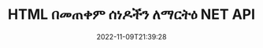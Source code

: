 ---
############################# Static ############################
layout: "product"
date: 2022-11-09T21:39:28
draft: false

product: "Editor"
product_tag: "editor"
platform: ".NET"
platform_tag: "net"

############################# Head ############################
head_title: "C# .NET ሰነድ አርታዒ API | HTML በመጠቀም Word Excel PowerPoint ድር ኤክስኤምኤልን ያርትዑ"
head_description: "C# .NET ሰነድ አርታዒ ኤፒአይ የማይክሮሶፍት ዎርድ፣ ኤክሴል፣ ፓወር ፖይንት፣ ፒዲኤፍ፣ ኤክስኤምኤል፣ ድር እና የጽሑፍ ፋይል ቅርጸቶችን ወደ HTML ለመጫን፣ ለማቀናበር እና ወደ መጀመሪያው ቅርጸት ለመመለስ።"

############################# Header ############################
title: "HTML በመጠቀም ሰነዶችን ለማርትዕ NET API"
description: "NET አፕሊኬሽኖችን ይገንቡ፣ ከኤችቲኤምኤል አርታዒ ጋር ለመዋሃድ፣ የሚደገፍ ሰነድ ያውጡ፣ ያርትዑ እና ወደ ዋናው ቅርጸት ይቀይሩ።"
button:
    enable: true

############################# SubMenu ############################
submenu:
    enable: true
    
    left:
        img_alt: "GroupDocs.Editor for .NET"
        image: "https://www.groupdocs.cloud/templates/groupdocs/images/product-logos/groupdocs-editor-net.png"
        product: "GroupDocs.Editor"
        platform: ".NET"

    middle:
        button:
            # button loop
            - link: "#overview"
              text: "አጠቃላይ እይታ"

            # button loop
            - link: "#features"
              text: "ዋና መለያ ጸባያት"

            # button loop
            - link: "#support"
              text: "ድጋፍ"

            # button loop
            - link: "https://products.groupdocs.app/editor"
              text: "የቀጥታ ማሳያ"

            # button loop
            - link: "https://purchase.groupdocs.com/pricing/editor/net"
              text: "የዋጋ አሰጣጥ"

    right:
        link_download: "https://downloads.groupdocs.com/editor"
        link_learn: "https://docs.groupdocs.com/editor/net/"
        link_buy: "https://purchase.groupdocs.com"

############################# Overview ############################
overview:
    enable: true
    content: |
      GroupDocs.Editor for .NET API ቀላል እና ለመጠቀም ቀላል የሆኑ C#፣ ASP.NET እና ሌሎች .NET አፕሊኬሽኖችን ከታዋቂ ኤችቲኤምኤል አርታኢዎች (ሁለቱም ክፍት ምንጭ እና የሚከፈልባቸው) ሰነዶችን ለመለወጥ፣ ለማረም እና ለመጠቀም በቀላሉ የተዋሃዱ . ታዋቂ የፋይል ቅርጸቶች. የእኛ .NET Editor API ሰነድን እንዲጭኑ፣ ወደ ኤችቲኤምኤል እንዲቀይሩት፣ ኤችቲኤምኤልን ወደ ውጫዊ ኤችቲኤምኤል አርታዒ እንዲገፉ እና አንዴ ማጭበርበሪያው እንደተጠናቀቀ ኤችቲኤምኤልን ወደ መጀመሪያው የፋይል ቅርጸት ያስቀምጣል። እንዲሁም ከማንኛውም ሰነድ ጋር የተያያዙ ንብረቶችን ለየብቻ ማምጣት ይችላሉ። እንደ ማይክሮሶፍት ዎርድ፣ ኤክሴል፣ ፓወር ፖይንት፣ ፒዲኤፍ፣ ኤክስፒኤስ፣ ክፍት ሰነድ፣ ጽሑፍ፣ ድር፣ ኢሜል፣ ኢ-መጽሐፍ እና ሌሎችም ካሉ ሰነዶች ጋር ይሰራል።
    tabs:
      enable: true
      
      ## TAB ONE ##
      tab_one:
        description: |
          የሚከተለው የ GroupDocs.Editor ለ .NET አጠቃላይ እይታ ነው።:
      
        left:
          enable: true
          icon: "fab fa-html5"
          title: "HTML በመጠቀም ማቀናበር"
          content: |
            * የሚደገፍ ሰነድ ጫን
            * HTML በመጠቀም ይዘትን ያርትዑ
            * ተዛማጅ ቅጦችን ያርትዑ
            * ወደ ዋናው ቅርጸት ቀይር
      
      ## TAB TWO ##
      tab_two:
        description: |
          GroupDocs.Editor ለ .NET የሚከተሉትን ይደግፋል [የፋይል ቅርጸቶች](https://docs.groupdocs.com/editor/java/supported-document-formats/)

        left:
          enable: true
          table:
            # table loop
            - title: "Microsoft Office"
              content: |
                * **Microsoft Word**: DOC, DOCX, DOCM, DOT, DOTM, DOTX, FlatOPC, WordML, RTF
                * **Microsoft Excel**: XLS, XLSX, XLSM, XLT, XLTX, XLTM, XLSB, XLAM, CSV, TSV, SXC, SpreadsheetML, DIF, DSV
                * **Microsoft PowerPoint**: PPT, PPTX, PPTM, PPS, PPSX, PPSM, POT, POTX, POTM

        right:
          enable: true
          table:
            # table loop
            - title: "ሌሎች ቅርጸቶች ቤተሰቦች"
              content: |
                * **የሰነድ ቅርጸቶችን ይክፈቱ**: ODT, OTT, ODS, FODS, ODP, OTP
                * **ቋሚ-አቀማመጥ ቅርጸቶች**: PDF, XPS
                * **የድር ቅርጸቶች**: HTML, MHTML, CHM, XML, TXT
                * **የድር ቅርጸቶች**: MOBI, AZW3, ePub

      ## TAB THREE ##
      tab_three:
        description: |
          GroupDocs.Editor ለ .NET ኦፕሬቲንግ ሲስተሞችን፣ ማዕቀፎችን እና የጥቅል አስተዳዳሪዎችን በመከተል ይደግፋል:
        
        left:
          enable: true
          table:
            # table loop
            - icon: "fab fa-windows"
              title: "ስርዓተ ክወናዎች"
              content: |
                * Microsoft Windows Desktop
                * Microsoft Windows Server
                * Microsoft Windows Azure
                * Linux

            # table loop
            - icon: "fas fa-code"
              title: "የሚደገፉ Frameworks"
              content: |
                * .NET Framework 4.6.1+
                * .NET Standard 2.0+
                * .NET 6+
                * Mono Framework 1.2+

        right:
          enable: true
          table:
            # table loop
            - icon: "fas fa-box"
              title: "የጥቅል አስተዳዳሪዎች"
              content: |
                * NuGet

            # table loop
            - icon: "fas fa-tools"
              title: "የልማት አካባቢ"
              content: |
                * Microsoft Visual Studio
                * Xamarin.Android
                * Xamarin.IOS
                * Xamarin.Mac
                * MonoDevelop

############################# Features ############################
features:
    enable: true
    title: "GroupDocs.Editor ለ NET ባህሪያት"

    feature:
      # feature loop
      - icon: "fas fa-copy"
        content: "ከማንኛውም ኤችቲኤምኤል-አርታኢ ጋር ቀላል ውህደት"

      # feature loop
      - icon: "fas fa-eye"
        content: "ሰነዱን ወደ HTML DOM ቀይር"

      # feature loop
      - icon: "fas fa-bolt"
        content: "የኤችቲኤምኤል ይዘትን ከሰነድ ዥረት ያውጡ"
      
      # feature loop
      - icon: "fas fa-file-powerpoint"
        content: "የኤችቲኤምኤል ይዘት እና የተከተቱ ሃብቶቹን ያግኙ"

      # feature loop
      - icon: "fas fa-code"
        content: "HTML Body Tag ይዘትን ከሰነድ ያግኙ"

      # feature loop
      - icon: "fas fa-cloud"
        content: "የኤችቲኤምኤል ሰነድ CSS የቅጥ ሉሆችን ያግኙ"

      # feature loop
      - icon: "fas fa-remove-format"
        content: "የኤችቲኤምኤል ይዘትን ያዙሩ እና ሀብቶቹን ያስቀምጡ"

      # feature loop
      - icon: "fas fa-comment-slash"
        content: "HTML DOMን ከሕብረቁምፊ ይዘት ያውጡ እና ወደ ሰነድ ቀይር"

      # feature loop
      - icon: "fas fa-location-arrow"
        content: "HTML DOM ከሃብቶች ለውጥ ጋር"

      # feature loop
      - icon: "fas fa-border-all"
        content: "በኤችቲኤምኤል ውስጥ የተለያዩ ቅርጸቶችን ሰነዶችን ያርትዑ"

      # feature loop
      - icon: "fas fa-wrench"
        content: "ትክክለኛ ልወጣ"

      # feature loop
      - icon: "fas fa-columns"
        content: "ለውጤት ሰነድ ጥበቃን ያንብቡ እና/ወይም ይፃፉ"

      # feature loop
      - icon: "fas fa-file-word"
        content: "የቃል ማቀናበሪያ ሰነዶችን በገጽ ያትሙ እና በማንኛውም WYSIWYG አርታኢዎች ያርትዑ"

      # feature loop
      - icon: "fas fa-envelope"
        content: "የውሂብ ጎታ (ዲቢ) እና የተጠቃሚ በይነገጽ (UI) አግኖስቲክ"

      # feature loop
      - icon: "fas fa-print"
        content: "ኃይለኛ የኤክስኤምኤል ማቀነባበሪያ ባህሪዎች"

      # feature loop
      - icon: "fas fa-file-archive"
        content: "OTF (ክፍት ዓይነት ቅርጸ ቁምፊዎች) ከግቤት ሰነዶች ያውጡ እና ወደ የውጤት ሰነድ ይላኩ"

      # feature loop
      - icon: "fas fa-lock"
        content: "የራስተር እና የቬክተር ምስሎችን በውስጥ በሚደገፉ የግቤት ሰነድ ቅርጸቶች ሂደት"

      # feature loop
      - icon: "fas fa-file-code"
        content: "በተፈለገበት ቦታ ላይ የተስተካከለ የስራ ሉህ ይዘቶችን ወደ ዋናው የተመን ሉህ አስገባ"
      
      # feature loop
      - icon: "fas fa-fill-drip"
        content: "ስላይዶችን አርትዕ እና በውጤት የተመን ሉህ ውስጥ አስገባቸው"

      # feature loop
      - icon: "fas fa-file-excel"
        content: "በማስቀመጥ ጊዜ ቅርጸ ቁምፊዎችን በውጤት የቃል ማቀናበሪያ ሰነድ ውስጥ አስገባ"

    more_feature:
      # more_feature_loop
      - title: "ወደ HTML DOM ትክክለኛ ልወጣ"
        content: |
          GroupDocs.Editor for .NET API የ .NET አፕሊኬሽኖችህ የሚደገፍ ፎርማት ያለው ሰነድ አምጥተው ወደ HTML Document Object Model (DOM) እንዲቀይሩት እና እንደ CSS ካሉ ተያያዥ ግብአቶች ጋር እንዲቀይሩ ያስችላቸዋል። የሚወዱትን HTML አርታዒ በመጠቀም በኤችቲኤምኤል ላይ ማሻሻያዎችን ማድረግ ይችላሉ። አንዴ አርትዖቱን እንደጨረሱ፣ GroupDocs.Editor for .NET API ይህን HTML DOM በትክክል ወደ ዋናው ፋይል እንዲቀይሩት ይፈቅድልዎታል።

          ```cs
          // Create Editor class by loading an input document
          Editor editor = new Editor("Sample.docx");

          // Open document for edit and obtain EditableDocument
          EditableDocument original = editor.Edit();

          // Obtain all-embedded HTML from it
          string allEmbeddedInside = original.GetEmbeddedHtml();

          // If necessary, obtain pure HTML-markup, CSS, images and other resources in separate form

          // Whole HTML-markup, without any resources
          string completeHtmlMarkup = original.GetContent();

          // Only HTML->BODY content, useful for most of WYSIWYG-editors
          string onlyInnerBody = original.GetBodyContent();

          // All CSS stylesheets
          var stylesheets = original.Css;

          // All images, including raster and vector, but without CSS gradients
          var images = original.Images;

          // All font resources
          var fonts = original.Fonts;

          // finally, send this content to your WYSIWYG HTML-editor
          ```
      # more_feature_loop
      - title: "የውጪ ሀብቶችን ጫን እና ማውጣት"
        content: "GroupDocs.Editor for .NET API ከሚደገፉ ሰነዶች ጋር የተያያዙትን እንደ ምስሎች፣ ቅርጸ-ቁምፊዎች፣ ሲኤስኤስ እና ሌሎችም ያሉ ውጫዊ ሃብቶችን ማምጣት ይችላል። የተገኙት ግብዓቶች ከተገኘው የኤችቲኤምኤል ሰነድ ተለይተው ሊጫኑ፣ ሊተላለፉ እና ሊቀመጡ ይችላሉ። ይህ ይበልጥ በቀላሉ የሚተዳደር ውፅዓት ይሰጥዎታል።"

      # more_feature_loop
      - title: "በ Word ፕሮሰሲንግ ፋይል ቅርጸቶች ውስጥ የጽሁፍ ተፅእኖዎችን ተግብር"
        content: "የቡድን ሰነዶች ሰነድ አርታዒ ኤፒአይ ከሚደገፉ የማይክሮሶፍት ዎርድ ሰነድ ማቀናበሪያ ቅርጸቶች ጋር አብሮ በመስራት ላይ እያለ ውስብስብ የጽሁፍ ተፅእኖዎችን (ጥላ፣ 3D ውጤት፣ አውትላይን ፣ ግሎው፣ ኢንግሬብ፣ ኢምቦስ) ማከል ያስችላል። ይህ ባህሪ እንደዚህ አይነት የጽሁፍ ውጤቶች ያለው ሰነድ ሲሰራ ሊታይ የሚችል በራስ ሰር የነቃ ነው።"

      # more_feature_loop
      - title: "ኃይለኛ የኤክስኤምኤል መጠቀሚያ ባህሪዎች"
        content: |
          ለ NET API GroupDocs.Editor በመጠቀም የኤክስኤምኤል ሰነዶችን መክፈት፣ ማየት እና ማርትዕ ይችላሉ። የእኛ የአርትዖት ኤፒአይ ለኤክስኤምኤል መለያዎች ልዩ ድጋፍ እና እውቅና ይሰጣል፣ ባህሪያት ከዋጋቸው፣ የኤክስኤምኤል መግለጫዎች፣ የሲዲኤታ ክፍሎች፣ የDOCTYPE ትርጓሜዎች እና ሌሎች የኤክስኤምኤል ልዩ አካላት። በኤክስኤምኤል መዋቅር ውስጥ ለእያንዳንዱ የተለየ አካል የቅርጸ-ቁምፊ እና የቀለም ቅንብሮችን ማበጀት ይችላሉ።  

          የኤክስኤምኤል መለወጫ ባህሪው በኤክስኤምኤል ፋይል ውስጥ ያሉ ስህተቶችን እና እንዴት ማስተካከል እንደሚቻል ለማሳየት በቂ ብልህ ነው። የዩአርአይ እና የኢሜል ማወቂያ ዘዴ የኤክስኤምኤል ባህሪያትን ይቃኛል እና የተገኙትን URIs እና የኢሜል አድራሻዎችን በኤ መለያው ውስጥ እንደ ማገናኛ ይወክላል ስለዚህ በውጤቱ HTML ፋይል ውስጥ እንደ ጽሑፍ ሳይሆን እንደ አገናኝ።

############################# Support ############################
support:
    enable: true

############################# Solutions ############################
solutions:
    enable: true
    title: "GroupDocs.Editor ለሌሎች ታዋቂ የልማት አካባቢዎች የሰነድ አርትዖት ኤፒአይዎችን ያቀርባል"

    solution:
        # solution loop
        - img_alt: "GroupDocs.Editor for Java"
          image: "https://www.groupdocs.cloud/templates/groupdocs/images/product-logos/groupdocs-editor-java.png"
          product: "GroupDocs.Editor"
          platform: "Java"
          link: "/editor/java/"

############################# Back to top ###############################
back_to_top:
  enable: true
---